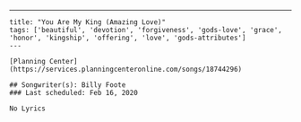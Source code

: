 ---
    title: "You Are My King (Amazing Love)"
    tags: ['beautiful', 'devotion', 'forgiveness', 'gods-love', 'grace', 'honor', 'kingship', 'offering', 'love', 'gods-attributes']
    ---

    [Planning Center](https://services.planningcenteronline.com/songs/18744296)

    ## Songwriter(s): Billy Foote
    ### Last scheduled: Feb 16, 2020          

    No Lyrics
    